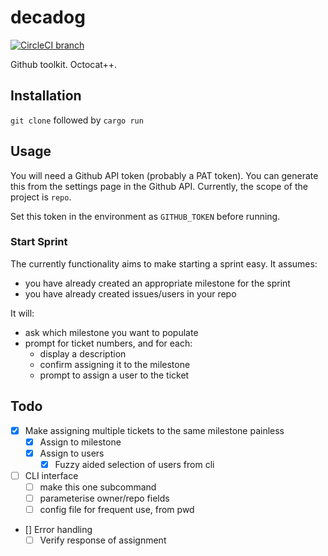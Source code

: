 # decadog

[![CircleCI branch](https://img.shields.io/circleci/project/github/tommilligan/decadog/master.svg)](https://circleci.com/gh/tommilligan/decadog)

Github toolkit. Octocat++.

## Installation

`git clone` followed by `cargo run`

## Usage

You will need a Github API token (probably a PAT token). You can generate this from
the settings page in the Github API. Currently, the scope of the project is `repo`.

Set this token in the environment as `GITHUB_TOKEN` before running.

### Start Sprint

The currently functionality aims to make starting a sprint easy. It assumes:

- you have already created an appropriate milestone for the sprint
- you have already created issues/users in your repo

It will:

- ask which milestone you want to populate
- prompt for ticket numbers, and for each:
  - display a description
  - confirm assigning it to the milestone
  - prompt to assign a user to the ticket

## Todo

- [x] Make assigning multiple tickets to the same milestone painless
  - [x] Assign to milestone
  - [x] Assign to users
    - [x] Fuzzy aided selection of users from cli
- [ ] CLI interface
  - [ ] make this one subcommand
  - [ ] parameterise owner/repo fields
  - [ ] config file for frequent use, from pwd
- [\] Error handling
  - [ ] Verify response of assignment
